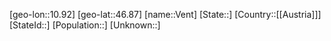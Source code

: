 ﻿---
location: [46.87,10.92]
type: City
tags:
- geo/City


SpocWebEntityId: 35243
isDeleted: false
confidential: public

---
[geo-lon::10.92]
[geo-lat::46.87]
[name::Vent]
[State::]
[Country::[[Austria]]]
[StateId::]
[Population::]
[Unknown::]

